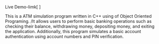 Live Demo-limk[ ]

This is a ATM simulation program written in C++ using of Object Oriented Programing. /It allows users to perform basic banking operations such as checking their balance, withdrawing money, depositing money, and exiting the application. Additionally, this program simulates a basic account authentication using account numbers and PIN verification.
